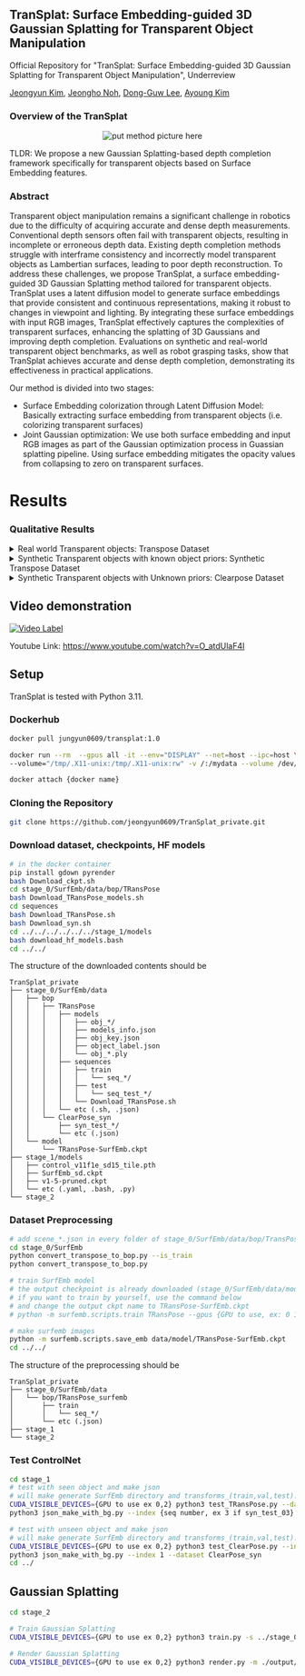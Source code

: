 ## TranSplat: Surface Embedding-guided 3D Gaussian Splatting for Transparent Object Manipulation

Official Repository for "TranSplat: Surface Embedding-guided 3D Gaussian Splatting for Transparent Object Manipulation", Underreview

<div align="left">  
  <a href="https://scholar.google.com/citations?hl=ko&user=vW2JtFAAAAAJ">Jeongyun Kim</a>,
  <a href="https://rpm.snu.ac.kr">Jeongho Noh</a>,
  <a href="https://scholar.google.com/citations?user=u6VDnlgAAAAJ&hl=ko&oi=ao">Dong-Guw Lee</a>,  
  <a href="https://ayoungk.github.io/">Ayoung Kim</a>
</div>


### Overview of the TranSplat

<div align="center">
  
![put method picture here](./assets/pipline.png)
</div>
TLDR: We propose a new Gaussian Splatting-based depth completion framework specifically for transparent objects based on Surface Embedding features.

### Abstract

Transparent object manipulation remains a significant challenge in robotics due to the difficulty of acquiring accurate and dense depth measurements. Conventional depth sensors often fail with transparent objects, resulting in incomplete or erroneous depth data. Existing depth completion methods struggle with interframe consistency and incorrectly model transparent objects as Lambertian surfaces, leading to poor depth reconstruction. To address these challenges, we propose TranSplat, a surface embedding-guided 3D Gaussian Splatting method tailored for transparent objects. TranSplat uses a latent diffusion model to generate surface embeddings that provide consistent and continuous representations, making it robust to changes in viewpoint and lighting. By integrating these surface embeddings with input RGB images, TranSplat effectively captures the complexities of transparent surfaces, enhancing the splatting of 3D Gaussians and improving depth completion. Evaluations on synthetic and real-world transparent object benchmarks, as well as robot grasping tasks, show that TranSplat achieves accurate and dense depth completion, demonstrating its effectiveness in practical applications.



Our method is divided into two stages:

- Surface Embedding colorization through Latent Diffusion Model: Basically extracting surface embedding from transparent objects (i.e. colorizing transparent surfaces) 
- Joint Gaussian optimization: We use both surface embedding and input RGB images as part of the Gaussian optimization process in Guassian splatting pipeline. Using surface embedding mitigates the opacity values from collapsing to zero on transparent surfaces.
  

# Results
### Qualitative Results 

<details>
  <summary>Real world Transparent objects: Transpose Dataset</summary>
  
<div align="center">
  
![put real transpose image here](./assets/real_TRansPose.png)
</div>

</details>

<details>
  <summary>Synthetic Transparent objects with known object priors: Synthetic Transpose Dataset</summary>
  
<div align="center">
  
![put synthetic transpose here](./assets/syn_TRansPose.png)

</div>

</details>


<details>
  <summary> Synthetic Transparent objects with Unknown priors: Clearpose Dataset </summary>
  
<div align="center">
  
![put clearpose here](./assets/syn_ClearPose.png)


</div>

</details>


## Video demonstration


[![Video Label](http://img.youtube.com/vi/O_atdUlaF4I/maxresdefault.jpg)](https://youtu.be/O_atdUlaF4I)

Youtube Link: https://www.youtube.com/watch?v=O_atdUlaF4I

## Setup

TranSplat is tested with Python 3.11. 

### Dockerhub

```sh
docker pull jungyun0609/transplat:1.0

docker run --rm  --gpus all -it --env="DISPLAY" --net=host --ipc=host \\
--volume="/tmp/.X11-unix:/tmp/.X11-unix:rw" -v /:/mydata --volume /dev/:/dev/ --name {docker name ex: transplat} jungyun0609/transplat:1.0

docker attach {docker name}
```

### Cloning the Repository

```sh
git clone https://github.com/jeongyun0609/TranSplat_private.git
```

### Download dataset, checkpoints, HF models

```sh
# in the docker container
pip install gdown pyrender
bash Download_ckpt.sh
cd stage_0/SurfEmb/data/bop/TRansPose
bash Download_TRansPose_models.sh
cd sequences
bash Download_TRansPose.sh
bash Download_syn.sh
cd ../../../../../../stage_1/models
bash download_hf_models.bash
cd ../../
```

The structure of the downloaded contents should be
```text
TranSplat_private
├── stage_0/SurfEmb/data
│   ├── bop
│   │   ├── TRansPose
│   │   │   ├── models
│   │   │   │   ├── obj_*/
│   │   │   │   ├── models_info.json
│   │   │   │   ├── obj_key.json
│   │   │   │   ├── object_label.json
│   │   │   │   └── obj_*.ply
│   │   │   ├── sequences
│   │   │   │   ├── train
│   │   │   │   │   └── seq_*/
│   │   │   │   ├── test
│   │   │   │   │   └── seq_test_*/
│   │   │   │   └── Download_TRansPose.sh
│   │   │   └── etc (.sh, .json)
│   │   └── ClearPose_syn
│   │       ├── syn_test_*/
│   │       └── etc (.json)
│   └── model
│       └── TRansPose-SurfEmb.ckpt
├── stage_1/models
│   ├── control_v11f1e_sd15_tile.pth
│   ├── SurfEmb_sd.ckpt
│   ├── v1-5-pruned.ckpt
│   └── etc (.yaml, .bash, .py)
└── stage_2
```

### Dataset Preprocessing

```sh
# add scene_*.json in every folder of stage_0/SurfEmb/data/bop/TransPose/(train,test)
cd stage_0/SurfEmb
python convert_transpose_to_bop.py --is_train
python convert_transpose_to_bop.py

# train SurfEmb model
# the output checkpoint is already downloaded (stage_0/SurfEmb/data/model/TRansPose-SurfEmb.ckpt)
# if you want to train by yourself, use the command below
# and change the output ckpt name to TRansPose-SurfEmb.ckpt
# python -m surfemb.scripts.train TRansPose --gpus {GPU to use, ex: 0 1}

# make surfemb images
python -m surfemb.scripts.save_emb data/model/TRansPose-SurfEmb.ckpt
cd ../../
```

The structure of the preprocessing should be
```text
TranSplat_private
├── stage_0/SurfEmb/data
│   └── bop/TRansPose_surfemb
│       ├── train
│       │   └── seq_*/
│       └── etc (.json)
├── stage_1
└── stage_2
```

### Test ControlNet
```sh
cd stage_1
# test with seen object and make json
# will make generate SurfEmb directory and transforms_(train,val,test).json in TRansPose/test/seq_test_{args.index}/cam_R
CUDA_VISIBLE_DEVICES={GPU to use ex 0,2} python3 test_TRansPose.py --dataset TRansPose --index {seq number, ex 3 if syn_test_03} --batch 4 --ckpt SurfEmb_sd.ckpt
python3 json_make_with_bg.py --index {seq number, ex 3 if syn_test_03} --dataset TRansPose

# test with unseen object and make json
# will make generate SurfEmb directory and transforms_(train,val,test).json in ClearPose_syn/seq_test_{args.index}/cam_R
CUDA_VISIBLE_DEVICES={GPU to use ex 0,2} python3 test_ClearPose.py --index 1 --batch 4 --ckpt SurfEmb_sd.ckpt
python3 json_make_with_bg.py --index 1 --dataset ClearPose_syn
cd ../
```

## Gaussian Splatting

```sh
cd stage_2

# Train Gaussian Splatting
CUDA_VISIBLE_DEVICES={GPU to use ex 0,2} python3 train.py -s ../stage_0/SurfEmb/data/bop/TRansPose/test/seq_test_01/cam_R/ -m ./output/{name}

# Render Gaussian Splatting
CUDA_VISIBLE_DEVICES={GPU to use ex 0,2} python3 render.py -m ./output/{name}
```


